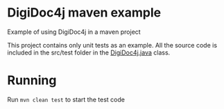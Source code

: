 # DigiDoc4j maven example
Example of using DigiDoc4j in a maven project

This project contains only unit tests as an example. All the source code is included in the src/test folder in the [DigiDoc4j.java](https://github.com/rvillido/digidoc4j-maven-example/blob/master/src/test/java/org/digidoc4j/example/DigiDoc4jTest.java) class.

# Running
Run <code>mvn clean test</code> to start the test code
